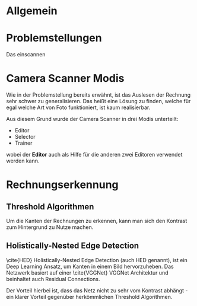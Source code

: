 # Allgemein

# Problemstellungen

Das einscannen

# Camera Scanner Modis

Wie in der Problemstellung bereits erwähnt, ist das Auslesen der Rechnung
sehr schwer zu generalisieren. Das heißt eine Lösung zu finden, welche für
egal welche Art von Foto funktioniert, ist kaum realisierbar.

Aus diesem Grund wurde der Camera Scanner in drei Modis unterteilt:

* Editor
* Selector
* Trainer

wobei der **Editor** auch als Hilfe für die anderen zwei Editoren verwendet
werden kann.

# Rechnungserkennung

## Threshold Algorithmen

Um die Kanten der Rechnungen zu erkennen, kann man sich den Kontrast zum Hintergrund zu Nutze machen.

## Holistically-Nested Edge Detection

\cite{HED} Holistically-Nested Edge Detection (auch HED genannt), ist ein Deep Learning Ansatz, um
Kanten in einem Bild hervorzuheben. Das Netzwerk basiert auf einer \cite{VGGNet} VGGNet Architektur und beinhaltet auch
Residual Connections. 

Der Vorteil hierbei ist, dass das Netz nicht zu sehr vom Kontrast abhängt - ein klarer Vorteil gegenüber herkömmlichen Threshold Algorithmen.
